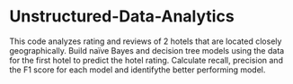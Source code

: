 # Unstructured-Data-Analytics
This code analyzes rating and reviews of 2 hotels that are located closely geographically. Build naïve Bayes and decision tree models using the data for the first hotel to predict the hotel rating. Calculate recall, precision and the F1 score for each model and identifythe better performing model. 

